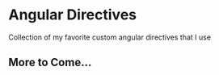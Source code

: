 # Angular Directives
Collection of my favorite custom angular directives that I use

## More to Come...
